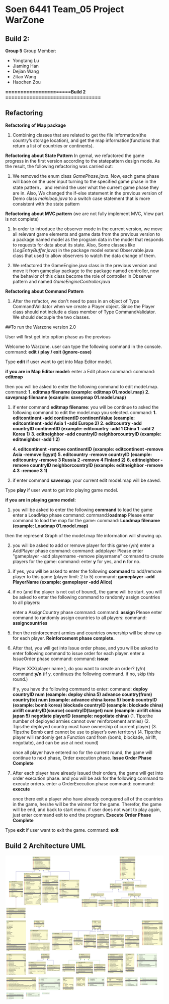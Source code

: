 # Soen 6441 Team_05 Project WarZone
## Build 2:

**Group 5**
Group Member:
- Yongtang Lu
- Jiaming Han
- Dejian Wang
- Zitao Wang
- Haochen Zou

**======================Build 2 ================================**

## Refactoring

**Refactoring of Map package**
1. Combining classes that are related to get the file information(the country’s storage location), and get the map information(functions that return a list of countries or continents).  

**Refactoring about State Pattern**
In gernal, we refactored the game progress in the first version according to the statepattern design mode. As the result, the following refactoring was carried out:
1. We removed the enum class _GamePhase.java_.  Now, each game phase will base on the user input turning to the specified game phase in the state pattern，
and remind the user what the current game phase they are in. Also, We changed the if-else statement in the previous version of Demo class _mainloop.java_ to a switch case statement that is more consistent with the state pattern


**Refactoring about MVC pattern**
(we are not fully implement MVC, View part is not complete)
1. In order to introduce the observer mode in the current version, we move all relevant game elements and game data from the previous version to a package named model as the program data in the model that responds to requests for data about its state. 
Also, Some classes like (_LogEntryBuffer.java_) in the package model extend Observable.java class that used to allow observers to watch the data change of them. 

2. We refactored the GameEngine.java class in the previous version and move it from gameplay package to the package named controller, now the behavior of this class become the role of controller in Observer pattern and named _GameEngineController.java_


**Refactoring about Command Pattern**
1. After the refactor, we don't need to pass in an object of Type CommandValidator when we create a Player object. Since the Player class should not include a class member of Type CommandValidator. We should decouple the two classes. 



##To run the Warzone version 2.0

User will first get into option phase as the previous 

 Welcome to Warzone.
user can type the following command in the console.
command: **edit / play / exit  (ignore-case)**


Type **edit** if user  want to get into Map Editor model.

 **if you are in Map Editor model:**
 enter a Edit phase command: 
 command: **editmap**
 
  then you will be asked to enter the following command to edit model.map. 
  command: **1. editmap filename     (example: editmap 01.model.map)**
           **2. savepmap filename    (example: savepmap 01.model.map)**
           
   1. if enter command **editmap filename**: you will be continue to asked the following command to edit the model.map you selected.
      command: **1. editcontinent -add continentID continentValue (example: editcontinent -add Asia 1 -add Europe 2)**
            **2. editcountry -add countryID continentID (example: editcountry -add 1 China 1 -add 2 Korea 1)**
            **3. editneighbor -add countryID neighborcountryID (example: editneighbor -add 1 2)**
             
       **4. editcontinent -remove continentID  (example: editcontinent -remove Asia -remove Egypt)**
       **5. editcountry -remove countryID  (example: editcountry -remove 3 Russia 2 -remove 4 Finland 2)**
       **6. editneighbor -remove countryID neighborcountryID (example: editneighbor -remove 4 3 -remove 3 1)**
 
   2. if enter command **savemap**: your current edit model.map will be saved.


 Type **play** if user  want to get into playing game model.
 
 **if you are in playing game model:**
 1. you will be asked to enter the following **command** to load the game
    enter a LoadMap phase command:
    command:**loadmap**
    Please enter command to load the map for the game:
    command: **Loadmap filename   (example: Loadmap 01.model.map)**
 
  then the represent Graph of the model.map file information will showing up.
 
 2. you will be asked to add or remove player for this game (y/n)
    enter a AddPlayer phase command: 
    command: addplayer
    Please enter "gameplayer -add playername -remove playername" command to create players for the game: 
    command: enter **y** for yes, and **n** for no.
 
 3. if yes, you will be asked to enter the following **command** to add/remove player to this game (player limit: 2 to 5)
    command: **gameplayer -add PlayerName   (example: gameplayer -add Alice)**
 
 4. if no (and the player is not out of bound),  the game will be start. you will be asked to enter the following command to randomly assign countries to all players:
 
    enter a AssignCountry phase command: 
    command: **assign**
    Please enter command to randomly assign countries to all players: 
    command: **assigncountries**
 
 5. then the reinforcement armies and countries ownership will be show up for each player. 
            **Reinforcement phase complete.**
 
 
 6. After that, you will get into Issue order phase, and you will be asked to enter following command to issue order for each player.
    enter a IssueOrder phase command:
    command: **issue**
    
    Player XXX(player name ), do you want to create an order? (y/n)
    command:**y/n**  (if y, continues the following command. if no, skip this round.)
    
    if y, you have the following command to enter: 
    command: **deploy countryID num   (example: deploy china 5)**
             **advance country(from)  country(to) num   (example: advance china korea 5)**
             **bomb countryID   (example: bomb korea)**
             **blockade countryID   (example: blockade china)**
             **airlift countryID(source) countryID(target) num (example: airlift china japan 5)**
             **negotiate playerID (example: negotiate china)**
    (1. Tips:the number of deployed armies cannot over reinforcement armies)
    (2. Tips:the deployed country must have ownership of current player)
    (3. Tips:the Bomb card cannot be use to player’s own territory)
    (4. Tips:the player will randomly get a Function card from (bomb, blockade, airlift, negotiate), and can be use at next round)
    
    once all player have entered no for the current round, the game will continue to next phase, Order execution phase.
             **Issue Order Phase Complete**
 
 7. After each player have already issued their orders, the game will get into  order execution phase. and you will be ask for the following command to execute orders.
     enter a OrderExecution phase command: 
     command: **execute**
     
     once there exit a player who have already conquered all of the countries in the game, he/she will be the winner for the game. Therefor, the game will be end, and back to start menu. if user does not want to play again, just enter command exit to end the program.
             **Execute Order Phase Complete**
 
 

 Type **exit** if user  want to exit the game.
 command: **exit**

## Build 2 Architecture UML
 ![Build2](classesuml/B2_UML.png)